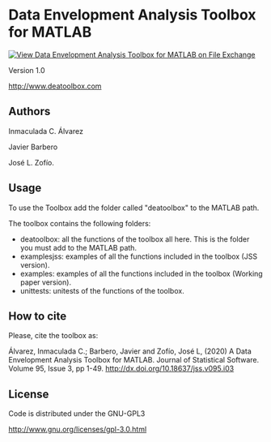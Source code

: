 # Data Envelopment Analysis Toolbox for MATLAB

[![View Data Envelopment Analysis Toolbox for MATLAB on File Exchange](https://www.mathworks.com/matlabcentral/images/matlab-file-exchange.svg)](https://es.mathworks.com/matlabcentral/fileexchange/56025-data-envelopment-analysis-toolbox-for-matlab)

Version 1.0

http://www.deatoolbox.com

## Authors

Inmaculada C. Álvarez

Javier Barbero

José L. Zofío.

## Usage

To use the Toolbox add the folder called "deatoolbox" to the MATLAB path.

The toolbox contains the following folders:
- deatoolbox: all the functions of the toolbox all here. This is the folder you must add to the MATLAB path.
- examplesjss: examples of all the functions included in the toolbox (JSS version).
- examples: examples of all the functions included in the toolbox (Working paper version).
- unittests: unitests of the functions of the toolbox.

## How to cite
Please, cite the toolbox as:

Álvarez, Inmaculada C.; Barbero, Javier and Zofío, José L, (2020) A Data Envelopment Analysis Toolbox for MATLAB. Journal of Statistical Software. Volume 95, Issue 3, pp 1-49. http://dx.doi.org/10.18637/jss.v095.i03

## License
Code is distributed under the GNU-GPL3

http://www.gnu.org/licenses/gpl-3.0.html
